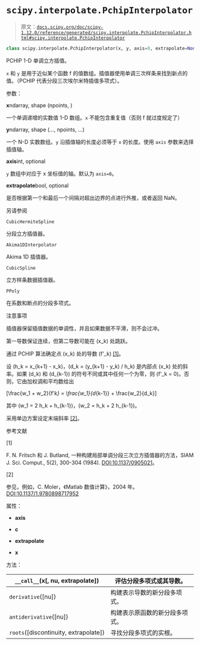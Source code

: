 # `scipy.interpolate.PchipInterpolator`

> 原文：[`docs.scipy.org/doc/scipy-1.12.0/reference/generated/scipy.interpolate.PchipInterpolator.html#scipy.interpolate.PchipInterpolator`](https://docs.scipy.org/doc/scipy-1.12.0/reference/generated/scipy.interpolate.PchipInterpolator.html#scipy.interpolate.PchipInterpolator)

```py
class scipy.interpolate.PchipInterpolator(x, y, axis=0, extrapolate=None)
```

PCHIP 1-D 单调立方插值。

`x` 和 `y` 是用于近似某个函数 f 的值数组。插值器使用单调三次样条来找到新点的值。（PCHIP 代表分段三次埃尔米特插值多项式）。

参数：

**x**ndarray, shape (npoints, )

一个单调递增的实数值 1-D 数组。`x` 不能包含重复值（否则 f 就过度规定了）

**y**ndarray, shape (…, npoints, …)

一个 N-D 实数数组。`y` 沿插值轴的长度必须等于 `x` 的长度。使用 `axis` 参数来选择插值轴。

**axis**int, optional

`y` 数组中对应于 x 坐标值的轴。默认为 `axis=0`。

**extrapolate**bool, optional

是否根据第一个和最后一个间隔对超出边界的点进行外推，或者返回 NaN。

另请参阅

`CubicHermiteSpline`

分段立方插值器。

`Akima1DInterpolator`

Akima 1D 插值器。

`CubicSpline`

立方样条数据插值器。

`PPoly`

在系数和断点的分段多项式。

注意事项

插值器保留插值数据的单调性，并且如果数据不平滑，则不会过冲。

第一导数保证连续，但第二导数可能在 \(x_k\) 处跳跃。

通过 PCHIP 算法确定点 \(x_k\) 处的导数 \(f'_k\) [[1]](#r3e36c047ec9d-1)。

设 \(h_k = x_{k+1} - x_k\)，\(d_k = (y_{k+1} - y_k) / h_k\) 是内部点 \(x_k\) 处的斜率。如果 \(d_k\) 和 \(d_{k-1}\) 的符号不同或其中任何一个为零，则 \(f'_k = 0\)。否则，它由加权调和平均数给出

\[\frac{w_1 + w_2}{f'_k} = \frac{w_1}{d_{k-1}} + \frac{w_2}{d_k}\]

其中 \(w_1 = 2 h_k + h_{k-1}\)，\(w_2 = h_k + 2 h_{k-1}\)。

采用单边方案设定末端斜率 [[2]](#r3e36c047ec9d-2)。

参考文献

[1]

F. N. Fritsch 和 J. Butland, 一种构建局部单调分段三次立方插值器的方法，SIAM J. Sci. Comput., 5(2), 300-304 (1984). [DOI:10.1137/0905021](https://doi.org/10.1137/0905021)。

[2]

参见，例如，C. Moler，《Matlab 数值计算》，2004 年。 [DOI:10.1137/1.9780898717952](https://doi.org/10.1137/1.9780898717952)

属性：

-   **axis**

-   **c**

-   **extrapolate**

-   **x**

方法：

| `__call__`(x[, nu, extrapolate]) | 评估分段多项式或其导数。 |
| --- | --- |
| `derivative`([nu]) | 构建表示导数的新分段多项式。 |
| `antiderivative`([nu]) | 构建表示原函数的新分段多项式。 |
| `roots`([discontinuity, extrapolate]) | 寻找分段多项式的实根。 |
